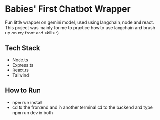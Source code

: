 # Babies' First Chatbot Wrapper
Fun little wrapper on gemini model, used using langchain, node and react. This project was mainly for me to practice how to use langchain and brush up on my front end skills :)

## Tech Stack
- Node.ts
- Express.ts
- React.ts
- Tailwind



## How to Run
- npm run install
- cd to the frontend and in another terminal cd to the backend and type npm run dev in both


